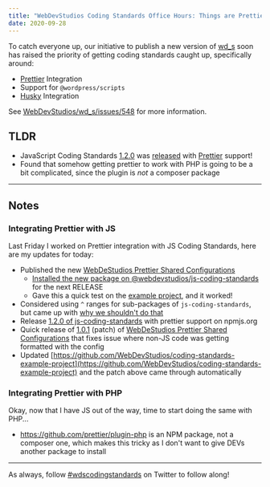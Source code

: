 ```yaml
---
title: "WebDevStudios Coding Standards Office Hours: Things are Prettier with JavaScript"
date: 2020-09-28
---
```


To catch everyone up, our initiative to publish a new version of [wd_s](https://wdunderscores.com/) soon has raised the priority of getting coding standards caught up, specifically around:

- [Prettier](http://prettier.io/) Integration
- Support for `@wordpress/scripts`
- [Husky](https://www.npmjs.com/package/husky) Integration

See [WebDevStudios/wd_s/issues/548](https://github.com/WebDevStudios/wd_s/issues/548) for more information.

## TLDR

- JavaScript Coding Standards [1.2.0](https://github.com/WebDevStudios/js-coding-standards/releases/tag/1.2.0) was [released](https://www.npmjs.com/package/@webdevstudios/js-coding-standards) with [Prettier](http://prettier.io/) support!
- Found that somehow getting prettier to work with PHP is going to be a bit complicated, since the plugin is _not_ a composer package

---

## Notes

### Integrating Prettier with JS

Last Friday I worked on Prettier integration with JS Coding Standards, here are my updates for today:

- Published the new [WebDeStudios Prettier Shared Configurations](https://www.npmjs.com/package/@webdevstudios/prettier-config-js-coding-standards)
    + [Installed the new package on @webdevstudios/js-coding-standards](https://github.com/WebDevStudios/js-coding-standards/pull/12/files) for the next RELEASE
    + Gave this a quick test on the [example project](https://github.com/WebDevStudios/coding-standards-example-project), and it worked!
- Considered using `^` ranges for sub-packages of `js-coding-standards`, but came up with [why we shouldn't do that](https://github.com/WebDevStudios/js-coding-standards/wiki/Understanding-Dependency-Hierarchy#use--ranges)
- Release [1.2.0 of js-coding-standards](https://www.npmjs.com/package/@webdevstudios/js-coding-standards) with prettier support on npmjs.org
- Quick release of [1.0.1](https://github.com/WebDevStudios/prettier-config-js-coding-standards/releases/tag/1.0.1) (patch) of [WebDeStudios Prettier Shared Configurations](https://www.npmjs.com/package/@webdevstudios/prettier-config-js-coding-standards) that fixes issue where non-JS code was getting formatted with the config
- Updated [https://github.com/WebDevStudios/coding-standards-example-project](https://github.com/WebDevStudios/coding-standards-example-project) and the patch above came through automatically

### Integrating Prettier with PHP

Okay, now that I have JS out of the way, time to start doing the same with PHP...

- https://github.com/prettier/plugin-php is an NPM package, not a composer one, which makes this tricky as I don't want to give DEVs another package to install

---

As always, follow [#wdscodingstandards](https://twitter.com/hashtag/wdscodingstandards?src=hashtag_click&f=live) on Twitter to follow along!
